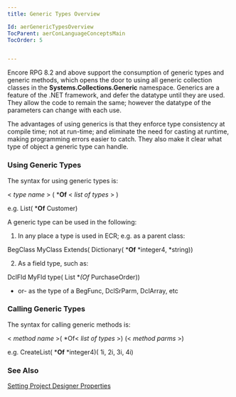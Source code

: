 ```yaml
---
title: Generic Types Overview

Id: aerGenericTypesOverview
TocParent: aerConLanguageConceptsMain
TocOrder: 5


---
```


Encore RPG 8.2 and above support the consumption of generic types and generic methods, which opens the door to using all generic collection classes in the **Systems.Collections.Generic** namespace. Generics are a feature of the .NET framework, and defer the datatype until they are used. They allow the code to remain the same; however the datatype of the parameters can change with each use. 

The advantages of using generics is that they enforce type consistency at compile time; not at run-time; and eliminate the need for casting at runtime, making programming errors easier to catch. They also make it clear what type of object a generic type can handle. 

### Using Generic Types
The syntax for using generic types is:

< *type name* > ( ***Of** < *list of types* > ) 

e.g. List( ***Of** Customer) 

A generic type can be used in the following:

1. In any place a type is used in ECR; e.g. as a parent class: 

BegClass MyClass Extends( Dictionary( ***Of** *integer4, *string))<br /> 

2. As a field type, such as:

DclFld MyFld type( List **(*Of** PurchaseOrder)) 

- or- as the type of a BegFunc, DclSrParm, DclArray, etc 

### Calling Generic Types
The syntax for calling generic methods is:

< *method name* >( *Of< *list of types* >) (< *method parms* >) 

e.g. CreateList( ***Of** *integer4)( 1i, 2i, 3i, 4i) 
<span style="FONT-SIZE: 10pt; COLOR: navy; FONT-FAMILY: Arial" />

### See Also
[Setting Project Designer Properties](aerConDataGatePrintfileOverview.html) 
